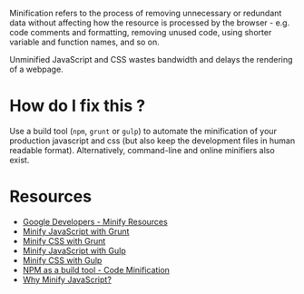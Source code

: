 Minification refers to the process of removing unnecessary or redundant data without affecting how the resource is processed by the browser - e.g. code comments and formatting, removing unused code, using shorter variable and function names, and so on.

Unminified JavaScript and CSS wastes bandwidth and delays the rendering of a webpage.

# How do I fix this ?

Use a build tool (`npm`, `grunt` or `gulp`) to automate the minification of your production javascript and css (but also keep the development files in human readable format). Alternatively, command-line and online minifiers also exist.

# Resources

* [Google Developers - Minify Resources](https://developers.google.com/speed/docs/insights/MinifyResources?hl=en)
* [Minify JavaScript with Grunt](https://github.com/gruntjs/grunt-contrib-uglify)
* [Minify CSS with Grunt](https://github.com/gruntjs/grunt-contrib-cssmin)
* [Minify JavaScript with Gulp](https://www.npmjs.com/package/gulp-minify)
* [Minify CSS with Gulp](https://www.npmjs.com/package/gulp-cssmin)
* [NPM as a build tool - Code Minification](http://www.sitepoint.com/guide-to-npm-as-a-build-tool/#code-minification)
* [Why Minify JavaScript?](http://engineeredweb.com/blog/why-minify-javascript/)